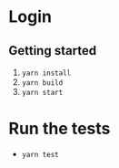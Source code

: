 # Login

## Getting started

1. `yarn install`
2. `yarn build`
3. `yarn start`

# Run the tests

- `yarn test`
